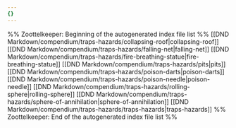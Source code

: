 ```yaml
---
{}
---
```

%% Zoottelkeeper: Beginning of the autogenerated index file list  %%
 [[DND Markdown/compendium/traps-hazards/collapsing-roof|collapsing-roof]]
 [[DND Markdown/compendium/traps-hazards/falling-net|falling-net]]
 [[DND Markdown/compendium/traps-hazards/fire-breathing-statue|fire-breathing-statue]]
 [[DND Markdown/compendium/traps-hazards/pits|pits]]
 [[DND Markdown/compendium/traps-hazards/poison-darts|poison-darts]]
 [[DND Markdown/compendium/traps-hazards/poison-needle|poison-needle]]
 [[DND Markdown/compendium/traps-hazards/rolling-sphere|rolling-sphere]]
 [[DND Markdown/compendium/traps-hazards/sphere-of-annihilation|sphere-of-annihilation]]
 [[DND Markdown/compendium/traps-hazards/traps-hazards|traps-hazards]]
%% Zoottelkeeper: End of the autogenerated index file list  %%
